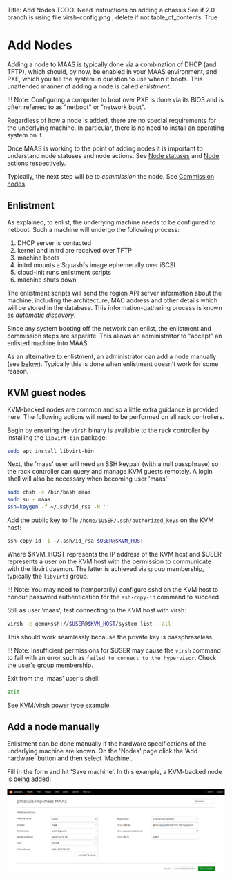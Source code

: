 Title: Add Nodes
TODO: Need instructions on adding a chassis
      See if 2.0 branch is using file virsh-config.png , delete if not
table_of_contents: True


# Add Nodes

Adding a node to MAAS is typically done via a combination of DHCP (and TFTP),
which should, by now, be enabled in your MAAS environment, and PXE, which you
tell the system in question to use when it boots. This unattended manner of
adding a node is called *enlistment*.

!!! Note: 
    Configuring a computer to boot over PXE is done via its BIOS and is
    often referred to as "netboot" or "network boot".

Regardless of how a node is added, there are no special requirements for the
underlying machine. In particular, there is no need to install an operating
system on it.

Once MAAS is working to the point of adding nodes it is important to
understand node statuses and node actions. See
[Node statuses][concepts-statuses] and [Node actions][concepts-actions]
respectively.

Typically, the next step will be to *commission* the node. See
[Commission nodes][commission-nodes].


## Enlistment

As explained, to enlist, the underlying machine needs to be configured to
netboot. Such a machine will undergo the following process:

1. DHCP server is contacted
1. kernel and initrd are received over TFTP
1. machine boots
1. initrd mounts a Squashfs image ephemerally over iSCSI
1. cloud-init runs enlistment scripts
1. machine shuts down

The enlistment scripts will send the region API server information about the
machine, including the architecture, MAC address and other details which will
be stored in the database. This information-gathering process is known as
*automatic discovery*.

Since any system booting off the network can enlist, the enlistment and
commission steps are separate. This allows an administrator to "accept" an
enlisted machine into MAAS.

As an alternative to enlistment, an administrator can add a node manually (see
[below][anchor-add-a-node-manually]). Typically this is done when enlistment
doesn't work for some reason.


## KVM guest nodes

KVM-backed nodes are common and so a little extra guidance is provided here.
The following actions will need to be performed on all rack controllers.

Begin by ensuring the `virsh` binary is available to the rack controller by
installing the `libvirt-bin` package:

```bash
sudo apt install libvirt-bin
```

Next, the 'maas' user will need an SSH keypair (with a null passphrase) so the
rack controller can query and manage KVM guests remotely. A login shell will
also be necessary when becoming user 'maas':

```bash
sudo chsh -s /bin/bash maas
sudo su - maas
ssh-keygen -f ~/.ssh/id_rsa -N ''
```

Add the public key to file `/home/$USER/.ssh/authorized_keys` on the KVM host:

```bash
ssh-copy-id -i ~/.ssh/id_rsa $USER@$KVM_HOST
```

Where $KVM_HOST represents the IP address of the KVM host and $USER represents
a user on the KVM host with the permission to communicate with the libvirt
daemon. The latter is achieved via group membership, typically the `libvirtd`
group.

!!! Note: 
    You may need to (temporarily) configure sshd on the KVM host to
    honour password authentication for the `ssh-copy-id` command to succeed.

Still as user 'maas', test connecting to the KVM host with virsh:

```bash
virsh -c qemu+ssh://$USER@$KVM_HOST/system list --all
```

This should work seamlessly because the private key is passphraseless.

!!! Note:
    Insufficient permissions for $USER may cause the `virsh` command to fail
    with an error such as `failed to connect to the hypervisor`. Check the
    user's group membership.

Exit from the 'maas' user's shell:

```bash
exit
```

See [KVM/virsh power type example][power-types-example-virsh].


## Add a node manually

Enlistment can be done manually if the hardware specifications of the
underlying machine are known. On the 'Nodes' page click the 'Add hardware'
button and then select 'Machine'.

Fill in the form and hit 'Save machine'. In this example, a KVM-backed node is
being added:

![image][img__2.2_add-node-manually]


<!-- LINKS -->

[concepts-statuses]: intro-concepts.md#node-statuses
[concepts-actions]: intro-concepts.md#node-actions
[commission-nodes]: nodes-commission.md
[anchor-add-a-node-manually]: #add-a-node-manually
[power-types-example-virsh]: installconfig-nodes-power-types.md#example:-virsh-(kvm)-power-type

[img__2.2_add-node-manually]: ../media/nodes-add__2.2_add-node-manually.png
